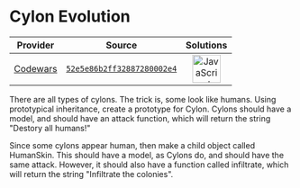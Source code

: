 [_metadata_:generated]: - "true"

# Cylon Evolution

<!-- INFO TABLE BEGIN -->

| Provider                                        | Source                                                                               | Solutions                                                                                                                                                    |
| :---------------------------------------------: | :----------------------------------------------------------------------------------: | :----------------------------------------------------------------------------------------------------------------------------------------------------------: |
| [Codewars](../../../docs/providers/Codewars.md) | [`52e5e86b2ff32887280002e4`](https://www.codewars.com/kata/52e5e86b2ff32887280002e4) | [<img src="https://res.cloudinary.com/rascaltwo/image/upload/v1631924076/javascript_ehszr7.svg" alt="JavaScript" title="JavaScript" width="50" />](solve.js) |

<!-- INFO TABLE END -->

There are all types of cylons. The trick is, some look like humans.  Using prototypical inheritance, create a prototype for Cylon. Cylons should have a model, and should have an attack function, which will return the string "Destory all humans!"

Since some cylons appear human, then make a child object called HumanSkin. This should have a model, as Cylons do, and should have the same attack. However, it should also have a function called infiltrate, which will return the string "Infiltrate the colonies".
